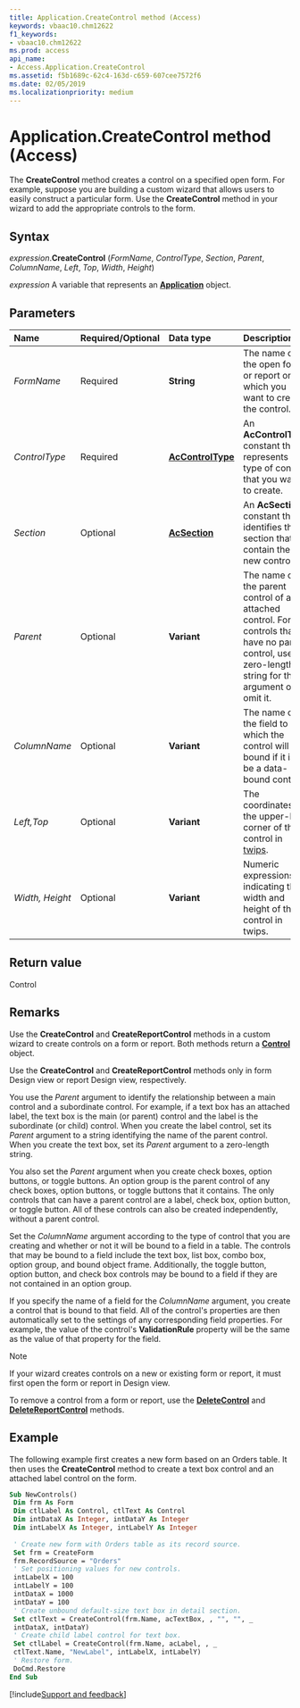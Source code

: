 ```yaml
---
title: Application.CreateControl method (Access)
keywords: vbaac10.chm12622
f1_keywords:
- vbaac10.chm12622
ms.prod: access
api_name:
- Access.Application.CreateControl
ms.assetid: f5b1689c-62c4-163d-c659-607cee7572f6
ms.date: 02/05/2019
ms.localizationpriority: medium
---
```



# Application.CreateControl method (Access)

The **CreateControl** method creates a control on a specified open form. For example, suppose you are building a custom wizard that allows users to easily construct a particular form. Use the **CreateControl** method in your wizard to add the appropriate controls to the form.


## Syntax

_expression_.**CreateControl** (_FormName_, _ControlType_, _Section_, _Parent_, _ColumnName_, _Left_, _Top_, _Width_, _Height_)

_expression_ A variable that represents an **[Application](Access.Application.md)** object.


## Parameters

|Name|Required/Optional|Data type|Description|
|:-----|:-----|:-----|:-----|
| _FormName_|Required|**String**|The name of the open form or report on which you want to create the control.|
| _ControlType_|Required|**[AcControlType](Access.AcControlType.md)**|An **AcControlType** constant that represents the type of control that you want to create.|
| _Section_|Optional|**[AcSection](Access.AcSection.md)**|An **AcSection** constant that identifies the section that will contain the new control.|
| _Parent_|Optional|**Variant**|The name of the parent control of an attached control. For controls that have no parent control, use a zero-length string for this argument or omit it.|
| _ColumnName_|Optional|**Variant**|The name of the field to which the control will be bound if it is to be a data-bound control.|
| _Left,Top_|Optional|**Variant**|The coordinates for the upper-left corner of the control in [twips](../language/glossary/vbe-glossary.md#twip).|
| _Width, Height_|Optional|**Variant**|Numeric expressions indicating the width and height of the control in twips.|

## Return value

Control


## Remarks

Use the **CreateControl** and **CreateReportControl** methods in a custom wizard to create controls on a form or report. Both methods return a **[Control](Access.Control.md)** object.

Use the **CreateControl** and **CreateReportControl** methods only in form Design view or report Design view, respectively.

You use the _Parent_ argument to identify the relationship between a main control and a subordinate control. For example, if a text box has an attached label, the text box is the main (or parent) control and the label is the subordinate (or child) control. When you create the label control, set its _Parent_ argument to a string identifying the name of the parent control. When you create the text box, set its _Parent_ argument to a zero-length string.

You also set the _Parent_ argument when you create check boxes, option buttons, or toggle buttons. An option group is the parent control of any check boxes, option buttons, or toggle buttons that it contains. The only controls that can have a parent control are a label, check box, option button, or toggle button. All of these controls can also be created independently, without a parent control.

Set the _ColumnName_ argument according to the type of control that you are creating and whether or not it will be bound to a field in a table. The controls that may be bound to a field include the text box, list box, combo box, option group, and bound object frame. Additionally, the toggle button, option button, and check box controls may be bound to a field if they are not contained in an option group.

If you specify the name of a field for the _ColumnName_ argument, you create a control that is bound to that field. All of the control's properties are then automatically set to the settings of any corresponding field properties. For example, the value of the control's **ValidationRule** property will be the same as the value of that property for the field.

> [!NOTE] 
> If your wizard creates controls on a new or existing form or report, it must first open the form or report in Design view.

To remove a control from a form or report, use the **[DeleteControl](Access.Application.DeleteControl.md)** and **[DeleteReportControl](Access.Application.DeleteReportControl.md)** methods.


## Example

The following example first creates a new form based on an Orders table. It then uses the **CreateControl** method to create a text box control and an attached label control on the form.


```vb
Sub NewControls() 
 Dim frm As Form 
 Dim ctlLabel As Control, ctlText As Control 
 Dim intDataX As Integer, intDataY As Integer 
 Dim intLabelX As Integer, intLabelY As Integer 
 
 ' Create new form with Orders table as its record source. 
 Set frm = CreateForm 
 frm.RecordSource = "Orders" 
 ' Set positioning values for new controls. 
 intLabelX = 100 
 intLabelY = 100 
 intDataX = 1000 
 intDataY = 100 
 ' Create unbound default-size text box in detail section. 
 Set ctlText = CreateControl(frm.Name, acTextBox, , "", "", _ 
 intDataX, intDataY) 
 ' Create child label control for text box. 
 Set ctlLabel = CreateControl(frm.Name, acLabel, , _ 
 ctlText.Name, "NewLabel", intLabelX, intLabelY) 
 ' Restore form. 
 DoCmd.Restore 
End Sub
```



[!include[Support and feedback](~/includes/feedback-boilerplate.md)]
